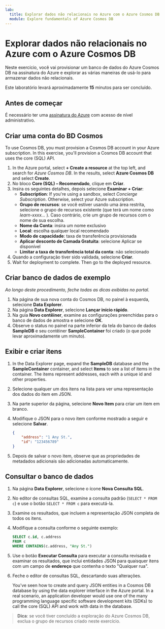 ```yaml
---
lab:
  title: Explorar dados não relacionais no Azure com o Azure Cosmos DB
  module: Explore fundamentals of Azure Cosmos DB
---
```

# <a name="explore-non-relational-data-in-azure-with-azure-cosmos-db"></a>Explorar dados não relacionais no Azure com o Azure Cosmos DB

Neste exercício, você vai provisionar um banco de dados do Azure Cosmos DB na assinatura do Azure e explorar as várias maneiras de usá-lo para armazenar dados não relacionais.

Este laboratório levará aproximadamente **15** minutos para ser concluído.

## <a name="before-you-start"></a>Antes de começar

É necessário ter uma [assinatura do Azure](https://azure.microsoft.com/free) com acesso de nível administrativo.

## <a name="create-a-cosmos-db-account"></a>Criar uma conta do BD Cosmos

To use Cosmos DB, you must provision a Cosmos DB account in your Azure subscription. In this exercise, you'll provision a Cosmos DB account that uses the core (SQL) API.

1. In the Azure portal, select <bpt id="p1">**</bpt>+ Create a resource<ept id="p1">**</ept> at the top left, and search for <bpt id="p2">*</bpt>Azure Cosmos DB<ept id="p2">*</ept>.  In the results, select <bpt id="p1">**</bpt>Azure Cosmos DB<ept id="p1">**</ept> and select  <bpt id="p2">**</bpt>Create<ept id="p2">**</ept>.
1. No bloco **Core (SQL) – Recomendado**, clique em **Criar**.
1. Insira os seguintes detalhes, depois selecione **Examinar + Criar**:
    - <bpt id="p1">**</bpt>Subscription<ept id="p1">**</ept>: If you're using a sandbox, select <bpt id="p2">*</bpt>Concierge Subscription<ept id="p2">*</ept>. Otherwise, select your Azure subscription.
    - **Grupo de recursos**: se você estiver usando uma área restrita, selecione o grupo de recursos existente (que terá um nome como *learn-xxxx...* ). Caso contrário, crie um grupo de recursos com o nome de sua escolha.
    - **Nome da Conta**: insira um nome exclusivo
    - **Local**: escolha qualquer local recomendado
    - **Modo de capacidade**: taxa de transferência provisionada
    - **Aplicar desconto de Camada Gratuita**: selecione Aplicar se disponível
    - **Limitar a taxa de transferência total da conta**: não selecionado
1. Quando a configuração tiver sido validada, selecione **Criar**.
1. Wait for deployment to complete. Then go to the deployed resource.

## <a name="create-a-sample-database"></a>Criar banco de dados de exemplo

*Ao longo deste procedimento, feche todas as dicas exibidas no portal*.

1. Na página de sua nova conta do Cosmos DB, no painel à esquerda, selecione **Data Explorer**.
1. Na página **Data Explorer**, selecione **Lançar início rápido**.
1. Na guia **Novo contêiner**, examine as configurações preenchidas para o banco de dados de amostra e selecione **OK**.
1. Observe o status no painel na parte inferior da tela do banco de dados **SampleDB** e seu contêiner **SampleContainer** foi criado (o que pode levar aproximadamente um minuto).

## <a name="view-and-create-items"></a>Exibir e criar itens

1. In the Data Explorer page, expand the <bpt id="p1">**</bpt>SampleDB<ept id="p1">**</ept> database and the <bpt id="p2">**</bpt>SampleContainer<ept id="p2">**</ept> container, and select <bpt id="p3">**</bpt>Items<ept id="p3">**</ept> to see a list of items in the container. The items represent addresses, each with a unique id and other properties.
1. Selecione qualquer um dos itens na lista para ver uma representação dos dados do item em JSON.
1. Na parte superior da página, selecione **Novo Item** para criar um item em branco.
1. Modifique o JSON para o novo item conforme mostrado a seguir e selecione **Salvar**.

    ```json
    {
        "address": "1 Any St.",
        "id": "123456789"
    }
    ```

1. Depois de salvar o novo item, observe que as propriedades de metadados adicionais são adicionadas automaticamente.

## <a name="query-the-database"></a>Consultar o banco de dados

1. Na página **Data Explorer**, selecione o ícone **Nova Consulta SQL**.
1. No editor de consultas SQL, examine a consulta padrão (`SELECT * FROM c`) e use o botão `SELECT * FROM c` para executá-la.
1. Examine os resultados, que incluem a representação JSON completa de todos os itens.
1. Modifique a consulta conforme o seguinte exemplo:

    ```sql
    SELECT c.id, c.address
    FROM c
    WHERE CONTAINS(c.address, "Any St.")
    ```

1. Use o botão **Executar Consulta** para executar a consulta revisada e examinar os resultados, que inclui entidades JSON para quaisquer itens com um campo de **endereço** que contenha o texto "Qualquer rua".
1. Feche o editor de consultas SQL, descartando suas alterações.

    You've seen how to create and query JSON entities in a Cosmos DB database by using the data explorer interface in the Azure portal. In a real scenario, an application developer would use one of the many programming language specific software development kits (SDKs) to call the core (SQL) API and work with data in the database.

> **Dica**: se você tiver concluído a exploração do Azure Cosmos DB, exclua o grupo de recursos criado neste exercício.
